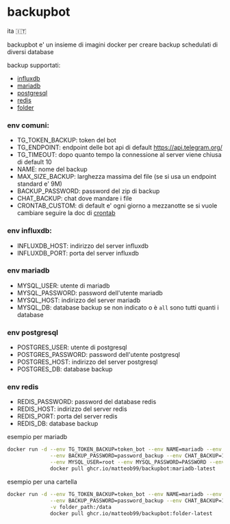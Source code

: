 # backupbot

ita 🇮🇹

backupbot e' un insieme di imagini docker per creare backup schedulati di diversi database

backup supportati:
- [influxdb](ghcr.io/matteob99/backupbot:influxdb-latest)
- [mariadb](ghcr.io/matteob99/backupbot:mariadb-latest)
- [postgresql](ghcr.io/matteob99/backupbot:postgresql-latest)
- [redis](ghcr.io/matteob99/backupbot:redis-latest)
- [folder](ghcr.io/matteob99/backupbot:folder-latest)

### env comuni:
- TG_TOKEN_BACKUP: token del bot
- TG_ENDPOINT: endpoint delle bot api di default https://api.telegram.org/
- TG_TIMEOUT: dopo quanto tempo la connessione al server viene chiusa di default 10
- NAME: nome del backup
- MAX_SIZE_BACKUP: larghezza massima del file (se si usa un endpoint standard e' 9M)
- BACKUP_PASSWORD: password del zip di backup
- CHAT_BACKUP: chat dove mandare i file
- CRONTAB_CUSTOM: di default e' ogni giorno a mezzanotte se si vuole cambiare seguire la doc di [crontab](https://man7.org/linux/man-pages/man5/crontab.5.html)

### env influxdb:
- INFLUXDB_HOST: indirizzo del server influxdb
- INFLUXDB_PORT: porta del server influxdb

### env mariadb
- MYSQL_USER: utente di mariadb
- MYSQL_PASSWORD: password dell'utente mariadb
- MYSQL_HOST: indirizzo del server mariadb
- MYSQL_DB: database backup se non indicato o è ``all`` sono tutti quanti i database

### env postgresql
- POSTGRES_USER: utente di postgresql
- POSTGRES_PASSWORD: password dell'utente postgresql
- POSTGRES_HOST: indirizzo del server postgresql
- POSTGRES_DB: database backup

### env redis 
- REDIS_PASSWORD: password del database redis
- REDIS_HOST: indirizzo del server redis
- REDIS_PORT: porta del server redis
- REDIS_DB: database backup


esempio per mariadb

```bash
docker run -d --env TG_TOKEN_BACKUP=token_bot --env NAME=mariadb --env MAX_SIZE_BACKUP=9M \
              --env BACKUP_PASSWORD=password_backup --env CHAT_BACKUP=123456789\
              --env MYSQL_USER=root --env MYSQL_PASSWORD=PASSWORD --env MYSQL_HOST=mariadb --env MYSQL_DB=all \
              docker pull ghcr.io/matteob99/backupbot:mariadb-latest
```

esempio per una cartella
```bash
docker run -d --env TG_TOKEN_BACKUP=token_bot --env NAME=mariadb --env MAX_SIZE_BACKUP=9M \
              --env BACKUP_PASSWORD=password_backup --env CHAT_BACKUP=123456789\
              -v folder_path:/data
              docker pull ghcr.io/matteob99/backupbot:folder-latest
```